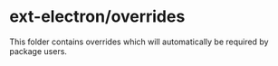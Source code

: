 # ext-electron/overrides

This folder contains overrides which will automatically be required by package users.
